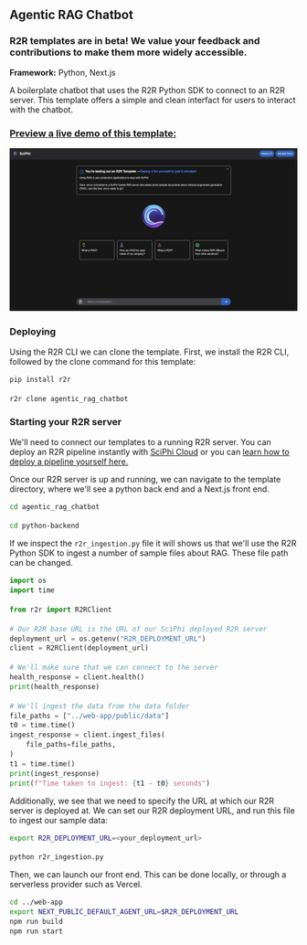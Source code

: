 ## Agentic RAG Chatbot

### R2R templates are in beta! We value your feedback and contributions to make them more widely accessible.

**Framework:** Python, Next.js

A boilerplate chatbot that uses the R2R Python SDK to connect to an R2R server. This template offers a simple and clean interfact for users to interact with the chatbot.

### [Preview a live demo of this template:](https://agentic-chatbot.vercel.app/)
<a href="https://agentic-chatbot.vercel.app/" target="_blank">
  <img src="agentic_rag_chatbot.png" alt="Agentic RAG Chatbot Image">
</a>

### Deploying
Using the R2R CLI we can clone the template. First, we install the R2R CLI, followed by the clone command for this template:
```bash
pip install r2r

r2r clone agentic_rag_chatbot
```

### Starting your R2R server
We'll need to connect our templates to a running R2R server. You can deploy an R2R pipeline instantly with [SciPhi Cloud](https://app.sciphi.ai/) or you can [learn how to deploy a pipeline yourself here.](https://r2r-docs.sciphi.ai/documentation/installation)

Once our R2R server is up and running, we can navigate to the template directory, where we'll see a python back end and a Next.js front end.

```bash
cd agentic_rag_chatbot

cd python-backend
```

If we inspect the `r2r_ingestion.py` file it will shows us that we'll use the R2R Python SDK to ingest a number of sample files about RAG. These file path can be changed.

```python
import os
import time

from r2r import R2RClient

# Our R2R base URL is the URL of our SciPhi deployed R2R server
deployment_url = os.getenv("R2R_DEPLOYMENT_URL")
client = R2RClient(deployment_url)

# We'll make sure that we can connect to the server
health_response = client.health()
print(health_response)

# We'll ingest the data from the data folder
file_paths = ["../web-app/public/data"]
t0 = time.time()
ingest_response = client.ingest_files(
    file_paths=file_paths,
)
t1 = time.time()
print(ingest_response)
print(f"Time taken to ingest: {t1 - t0} seconds")
```

Additionally, we see that we need to specify the URL at which our R2R server is deployed at.
We can set our R2R deployment URL, and run this file to ingest our sample data:
```bash
export R2R_DEPLOYMENT_URL=<your_deployment_url>

python r2r_ingestion.py
```

Then, we can launch our front end. This can be done locally, or through a serverless provider such as Vercel.

```bash
cd ../web-app
export NEXT_PUBLIC_DEFAULT_AGENT_URL=$R2R_DEPLOYMENT_URL
npm run build
npm run start
```
